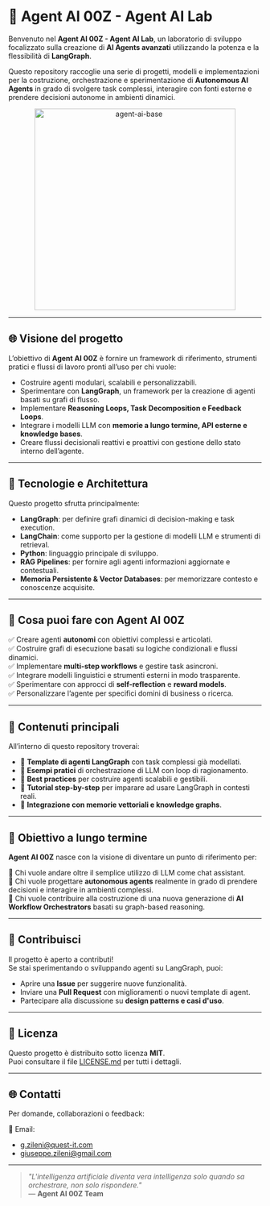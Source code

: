 # 🤖 Agent AI 00Z - Agent AI Lab

Benvenuto nel **Agent AI 00Z - Agent AI Lab**, un laboratorio di sviluppo focalizzato sulla creazione di **AI Agents avanzati** utilizzando la potenza e la flessibilità di **LangGraph**.

Questo repository raccoglie una serie di progetti, modelli e implementazioni per la costruzione, orchestrazione e sperimentazione di **Autonomous AI Agents** in grado di svolgere task complessi, interagire con fonti esterne e prendere decisioni autonome in ambienti dinamici.

<center>
    <img src="./agent-ai-base.png" alt="agent-ai-base" width="400"/>
</center>

---

## 🌐 Visione del progetto

L’obiettivo di **Agent AI 00Z** è fornire un framework di riferimento, strumenti pratici e flussi di lavoro pronti all’uso per chi vuole:

- Costruire agenti modulari, scalabili e personalizzabili.
- Sperimentare con **LangGraph**, un framework per la creazione di agenti basati su grafi di flusso.
- Implementare **Reasoning Loops, Task Decomposition e Feedback Loops**.
- Integrare i modelli LLM con **memorie a lungo termine, API esterne e knowledge bases**.
- Creare flussi decisionali reattivi e proattivi con gestione dello stato interno dell’agente.

---

## 🧠 Tecnologie e Architettura

Questo progetto sfrutta principalmente:

- **LangGraph**: per definire grafi dinamici di decision-making e task execution.
- **LangChain**: come supporto per la gestione di modelli LLM e strumenti di retrieval.
- **Python**: linguaggio principale di sviluppo.
- **RAG Pipelines**: per fornire agli agenti informazioni aggiornate e contestuali.
- **Memoria Persistente & Vector Databases**: per memorizzare contesto e conoscenze acquisite.

---

## 🚀 Cosa puoi fare con Agent AI 00Z

✅ Creare agenti **autonomi** con obiettivi complessi e articolati.  
✅ Costruire grafi di esecuzione basati su logiche condizionali e flussi dinamici.  
✅ Implementare **multi-step workflows** e gestire task asincroni.  
✅ Integrare modelli linguistici e strumenti esterni in modo trasparente.  
✅ Sperimentare con approcci di **self-reflection** e **reward models**.  
✅ Personalizzare l’agente per specifici domini di business o ricerca.

---

## 📄 Contenuti principali

All’interno di questo repository troverai:

- 📌 **Template di agenti LangGraph** con task complessi già modellati.
- 📌 **Esempi pratici** di orchestrazione di LLM con loop di ragionamento.
- 📌 **Best practices** per costruire agenti scalabili e gestibili.
- 📌 **Tutorial step-by-step** per imparare ad usare LangGraph in contesti reali.
- 📌 **Integrazione con memorie vettoriali e knowledge graphs**.

---

## 🧭 Obiettivo a lungo termine

**Agent AI 00Z** nasce con la visione di diventare un punto di riferimento per:

🔹 Chi vuole andare oltre il semplice utilizzo di LLM come chat assistant.  
🔹 Chi vuole progettare **autonomous agents** realmente in grado di prendere decisioni e interagire in ambienti complessi.  
🔹 Chi vuole contribuire alla costruzione di una nuova generazione di **AI Workflow Orchestrators** basati su graph-based reasoning.

---

## 🤝 Contribuisci

Il progetto è aperto a contributi!  
Se stai sperimentando o sviluppando agenti su LangGraph, puoi:

- Aprire una **Issue** per suggerire nuove funzionalità.
- Inviare una **Pull Request** con miglioramenti o nuovi template di agent.
- Partecipare alla discussione su **design patterns e casi d'uso**.

---

## 📜 Licenza

Questo progetto è distribuito sotto licenza **MIT**.  
Puoi consultare il file [LICENSE.md](./LICENSE.md) per tutti i dettagli.

---

## 🌐 Contatti

Per domande, collaborazioni o feedback:

📩 Email:

- [g.zileni@quest-it.com](mailto:g.zileni@quest-it.com)
- [giuseppe.zileni@gmail.com](mailto:giuseppe.zileni@gmail.com)

---

> *"L'intelligenza artificiale diventa vera intelligenza solo quando sa orchestrare, non solo rispondere."*  
> — **Agent AI 00Z Team**
